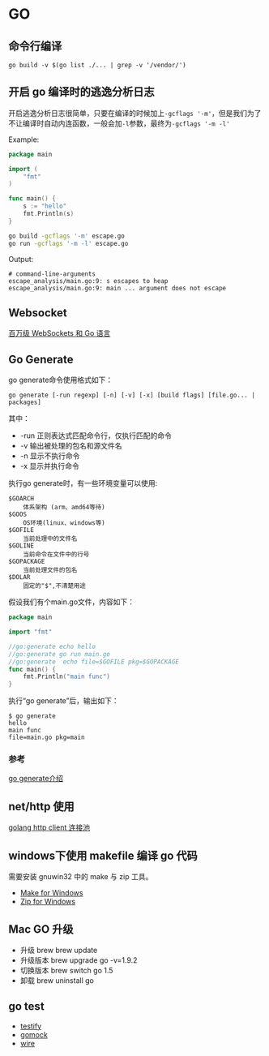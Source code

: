 # GO

## 命令行编译

```shell
go build -v $(go list ./... | grep -v '/vendor/')
```

## 开启 go 编译时的逃逸分析日志

开启逃逸分析日志很简单，只要在编译的时候加上`-gcflags '-m'`，但是我们为了不让编译时自动内连函数，一般会加`-l`参数，最终为`-gcflags '-m -l'`

Example:

```go
package main

import (
    "fmt"
)

func main() {
    s := "hello"
    fmt.Println(s)
}
```

```sh
go build -gcflags '-m' escape.go
go run -gcflags '-m -l' escape.go
```

Output:

```shell
# command-line-arguments
escape_analysis/main.go:9: s escapes to heap
escape_analysis/main.go:9: main ... argument does not escape
```

## Websocket

[百万级 WebSockets 和 Go 语言](https://colobu.com/2017/12/13/A-Million-WebSockets-and-Go/)

## Go Generate

go generate命令使用格式如下：

```shell
go generate [-run regexp] [-n] [-v] [-x] [build flags] [file.go... | packages]
```

其中：

- -run 正则表达式匹配命令行，仅执行匹配的命令
- -v 输出被处理的包名和源文件名
- -n 显示不执行命令
- -x 显示并执行命令

执行go generate时，有一些环境变量可以使用:

```shell
$GOARCH
    体系架构 (arm、amd64等待)
$GOOS
    OS环境(linux、windows等)
$GOFILE
    当前处理中的文件名
$GOLINE
    当前命令在文件中的行号
$GOPACKAGE
    当前处理文件的包名
$DOLAR
    固定的"$",不清楚用途
```

假设我们有个main.go文件，内容如下：

```go
package main

import "fmt"

//go:generate echo hello
//go:generate go run main.go
//go:generate  echo file=$GOFILE pkg=$GOPACKAGE
func main() {
    fmt.Println("main func")
}
```

执行“go generate”后，输出如下：

```shell
$ go generate
hello
main func
file=main.go pkg=main
```

### 参考

[go generate介绍](https://www.jianshu.com/p/a866147021da)

## net/http 使用

[golang http client 连接池](http://oohcode.com/2018/06/01/golang-http-client-connection-pool/)

## windows下使用 makefile 编译 go 代码

需要安装 gnuwin32 中的 make 与 zip 工具。  

- [Make for Windows](http://gnuwin32.sourceforge.net/packages/make.htm)
- [Zip for Windows](http://gnuwin32.sourceforge.net/packages/zip.htm)

## Mac GO 升级

- 升级 brew brew update
- 升级版本 brew upgrade go -v=1.9.2
- 切换版本 brew switch go 1.5
- 卸载 brew uninstall go
  
## go test

- [testify](https://github.com/stretchr/testify)
- [gomock](https://github.com/golang/mock)
- [wire](https://github.com/google/wire)
